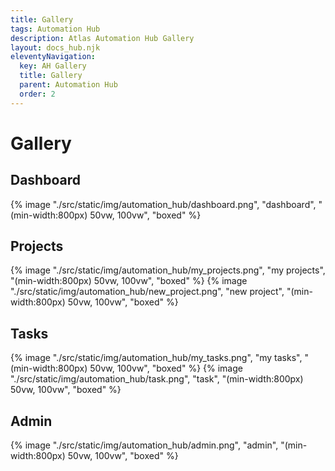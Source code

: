 ```yaml
---
title: Gallery
tags: Automation Hub
description: Atlas Automation Hub Gallery
layout: docs_hub.njk
eleventyNavigation:
  key: AH Gallery
  title: Gallery
  parent: Automation Hub
  order: 2
---
```


# Gallery

## Dashboard

{% image "./src/static/img/automation_hub/dashboard.png", "dashboard", "(min-width:800px) 50vw, 100vw", "boxed" %}

## Projects

{% image "./src/static/img/automation_hub/my_projects.png", "my projects", "(min-width:800px) 50vw, 100vw", "boxed" %}
{% image "./src/static/img/automation_hub/new_project.png", "new project", "(min-width:800px) 50vw, 100vw", "boxed" %}

## Tasks

{% image "./src/static/img/automation_hub/my_tasks.png", "my tasks", "(min-width:800px) 50vw, 100vw", "boxed" %}
{% image "./src/static/img/automation_hub/task.png", "task", "(min-width:800px) 50vw, 100vw", "boxed" %}

## Admin
{% image "./src/static/img/automation_hub/admin.png", "admin", "(min-width:800px) 50vw, 100vw", "boxed" %}

